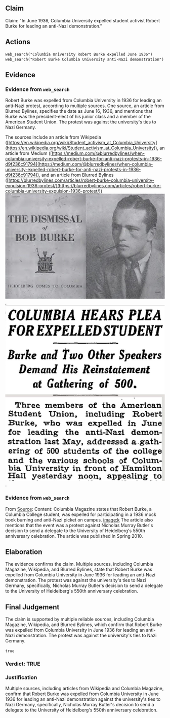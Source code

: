 ## Claim
Claim: "In June 1936, Columbia University expelled student activist Robert Burke for leading an anti-Nazi demonstration."

## Actions
```
web_search("Columbia University Robert Burke expelled June 1936")
web_search("Robert Burke Columbia University anti-Nazi demonstration")
```

## Evidence
### Evidence from `web_search`
Robert Burke was expelled from Columbia University in 1936 for leading an anti-Nazi protest, according to multiple sources. One source, an article from Blurred Bylines, specifies the date as June 16, 1936, and mentions that Burke was the president-elect of his junior class and a member of the American Student Union. The protest was against the university's ties to Nazi Germany.

The sources include an article from Wikipedia ([https://en.wikipedia.org/wiki/Student_activism_at_Columbia_University](https://en.wikipedia.org/wiki/Student_activism_at_Columbia_University)), an article from Medium ([https://medium.com/@blurredbylines/when-columbia-university-expelled-robert-burke-for-anti-nazi-protests-in-1936-d9f236c91794](https://medium.com/@blurredbylines/when-columbia-university-expelled-robert-burke-for-anti-nazi-protests-in-1936-d9f236c91794)), and an article from Blurred Bylines ([https://blurredbylines.com/articles/robert-burke-columbia-university-expulsion-1936-protest/](https://blurredbylines.com/articles/robert-burke-columbia-university-expulsion-1936-protest/)) ![image 6154](media/2025-08-29_19-44-1756496651-114181.jpg), ![image 6158](media/2025-08-29_19-44-1756496662-914123.jpg).


### Evidence from `web_search`
From [Source](https://magazine.columbia.edu/article/book-review-third-reich-ivory-tower): 
Content: Columbia Magazine states that Robert Burke, a Columbia College student, was expelled for participating in a 1936 mock book burning and anti-Nazi picket on campus. <image:k> The article also mentions that the event was a protest against Nicholas Murray Butler's decision to send a delegate to the University of Heidelberg's 550th anniversary celebration. The article was published in Spring 2010.


## Elaboration
The evidence confirms the claim. Multiple sources, including Columbia Magazine, Wikipedia, and Blurred Bylines, state that Robert Burke was expelled from Columbia University in June 1936 for leading an anti-Nazi demonstration. The protest was against the university's ties to Nazi Germany, specifically, Nicholas Murray Butler's decision to send a delegate to the University of Heidelberg's 550th anniversary celebration.


## Final Judgement
The claim is supported by multiple reliable sources, including Columbia Magazine, Wikipedia, and Blurred Bylines, which confirm that Robert Burke was expelled from Columbia University in June 1936 for leading an anti-Nazi demonstration. The protest was against the university's ties to Nazi Germany.

`true`

### Verdict: TRUE

### Justification
Multiple sources, including articles from Wikipedia and Columbia Magazine, confirm that Robert Burke was expelled from Columbia University in June 1936 for leading an anti-Nazi demonstration against the university's ties to Nazi Germany, specifically, Nicholas Murray Butler's decision to send a delegate to the University of Heidelberg's 550th anniversary celebration.

